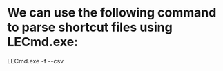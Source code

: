 # We can use the following command to parse shortcut files using LECmd.exe:
LECmd.exe -f <path-to-shortcut-files> --csv <path-to-save-csv>
